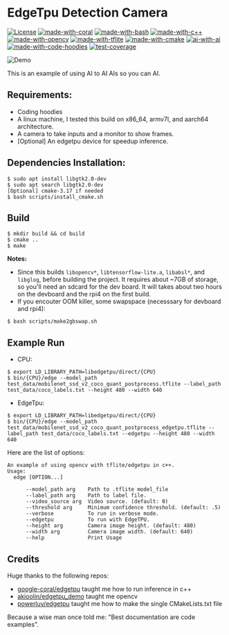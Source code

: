 # EdgeTpu Detection Camera
[![License](https://img.shields.io/badge/License-Apache%202.0-blue.svg)](https://opensource.org/licenses/Apache-2.0)
[![made-with-coral](https://img.shields.io/badge/Made%20with-Coral-orange)](https://coral.ai/)
[![made-with-bash](https://img.shields.io/badge/Made%20with-Bash-1f425f.svg)](https://www.gnu.org/software/bash/)
[![made-with-c++](https://img.shields.io/badge/Made%20with-C%2B%2B-red)](https://www.cplusplus.com/)
[![made-with-opencv](https://img.shields.io/badge/Made%20with-OpenCV-blue)](https://opencv.org/)
[![made-with-tflite](https://img.shields.io/badge/Made%20with-Tensorflow--Lite-orange)](https://www.tensorflow.org/lite/)
[![made-with-cmake](https://img.shields.io/badge/Made%20with-cmake-Black)](https://cmake.org/)
[![ai-with-ai](https://img.shields.io/badge/AI%20with-AI-brightgreen)](https://en.wikipedia.org/wiki/Artificial_intelligence)
[![made-with-code-hoodies](https://img.shields.io/badge/Made%20with-coding%20hoodies-blue)](https://www.google.com/search?q=coding+hoodies&rlz=1CAPSFN_enUS898&source=lnms&tbm=isch&sa=X&ved=2ahUKEwjLyYPE2IHpAhW_HDQIHdqeBmwQ_AUoAXoECA8QAw&biw=1920&bih=961)
[![test-coverage](https://img.shields.io/badge/Test%20Coverage-0%25-yellow)](https://en.wikipedia.org/wiki/0)

![Demo](test_data/demo.gif?style=centerme)

This is an example of using AI to AI AIs so you can AI.

## Requirements:
* Coding hoodies
* A linux machine, I tested this build on x86_64, armv7l, and aarch64 architecture.
* A camera to take inputs and a monitor to show frames.
* [Optional] An edgetpu device for speedup inference.

## Dependencies Installation:
```
$ sudo apt install libgtk2.0-dev
$ sudo apt search libgtk2.0-dev
[Optional] cmake-3.17 if needed
$ bash scripts/install_cmake.sh
```

## Build

```
$ mkdir build && cd build
$ cmake ..
$ make
```
**Notes:** 
* Since this builds `libopencv*`, `libtensorflow-lite.a`, `libabsl*`, and `libglog`, before building the project. It requires about ~7GB of storage, so you'll need an sdcard for the dev board. It will takes about two hours on the devboard and the rpi4 on the first build.
* If you encouter OOM killer, some swapspace (necesssary for devboard and rpi4):
```
$ bash scripts/make2gbswap.sh
```

## Example Run
* CPU:
```
$ export LD_LIBRARY_PATH=libedgetpu/direct/{CPU}
$ bin/{CPU}/edge --model_path test_data/mobilenet_ssd_v2_coco_quant_postprocess.tflite --label_path test_data/coco_labels.txt --height 480 --width 640
```

* EdgeTpu:
```
$ export LD_LIBRARY_PATH=libedgetpu/direct/{CPU}
$ bin/{CPU}/edge --model_path test_data/mobilenet_ssd_v2_coco_quant_postprocess_edgetpu.tflite --label_path test_data/coco_labels.txt --edgetpu --height 480 --width 640
```

Here are the list of options:
```
An example of using opencv with tflite/edgetpu in c++.
Usage:
  edge [OPTION...]

      --model_path arg    Path to .tflite model_file
      --label_path arg    Path to label file.
      --video_source arg  Video source. (default: 0)
      --threshold arg     Minimum confidence threshold. (default: .5)
      --verbose           To run in verbose mode.
      --edgetpu           To run with EdgeTPU.
      --height arg        Camera image height. (default: 480)
      --width arg         Camera image width. (default: 640)
      --help              Print Usage
```

## Credits
Huge thanks to the following repos:
* [google-coral/edgetpu](https://github.com/google-coral/edgetpu) taught me how to run inference in c++
* [akioolin/edgetpu_demo](https://github.com/akioolin/edgetpu_demo) taught me opencv
* [powerluv/edgetpu](https://github.com/powderluv/edgetpu) taught me how to make the single CMakeLists.txt file

Because a wise man once told me: "Best documentation are code examples".
